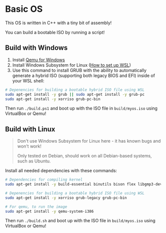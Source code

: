 # Basic OS

This OS is written in C++ with a tiny bit of assembly!

You can build a bootable ISO by running a script!

## Build with Windows

  1. Install [Qemu for Windows](https://qemu.weilnetz.de/w64/)
  2. Install Windows Subsystem for Linux ([How to set up WSL](https://youtu.be/Cvrqmq9A3tA?t=107))
  3. Use this command to install GRUB with the ability to automatically generate a hybrid ISO (supporting both legacy BIOS and EFI) inside of your WSL shell:

```bash
# Depenencies for building a bootable hybrid ISO file using WSL
sudo apt-get install -y grub || sudo apt-get install -y grub-pc
sudo apt-get install -y xorriso grub-pc-bin
```

Then run `./build.ps1` and boot up with the ISO file in `build/myos.iso` using VirtualBox or Qemu!

## Build with Linux

> Don't use Windows Subsystem for Linux here - it has known bugs and won't work!
>
> Only tested on Debian, should work on all Debian-based systems, such as Ubuntu.

Install all needed dependencies with these commands:

```bash
# Dependencies for compiling kernel
sudo apt-get install -y build-essential binutils bison flex libgmp3-dev libmpc-dev libmpfr-dev texinfo libisl-dev

# Depenencies for building a bootable hybrid ISO file using WSL
sudo apt-get install -y xorriso grub-legacy grub-pc-bin

# For qemu, to run the image
sudo apt-get install -y qemu-system-i386
```

Then run `./build.sh` and boot up with the ISO file in `build/myos.iso` using VirtualBox or Qemu!

